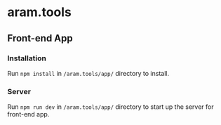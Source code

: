 # aram.tools

## Front-end App
### Installation
Run `npm install` in `/aram.tools/app/` directory to install.

### Server
Run `npm run dev` in `/aram.tools/app/` directory to start up the server for front-end app.
